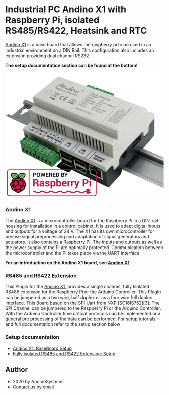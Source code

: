 Industrial PC Andino X1 with Raspberry Pi, isolated RS485/RS422, Heatsink and RTC
==========

[Andino X1][1] is a base board that allows the raspberry pi to be used in an industrial environment on a DIN Rail. This configuration also includes an extension providing dual channel RS232.

**The setup documentation section can be found at the bottom!**

![Andino X1 - Raspberry Pi on DIN Rail](./img/Andino-X1-Raspberry-Pi-in-der-industrie.png)  

### Andino X1
The [Andino X1][1] is a microcontroller board for the Raspberry Pi in a DIN-rail housing for installation in a control cabinet. It is used to adapt digital inputs and outputs for a voltage of 24 V. The X1 has its own microcontroller for precise signal preprocessing and adaptation of signal generators and actuators. It also contains a Raspberry Pi. The inputs and outputs as well as the power supply of the Pi are optimally protected. Communication between the microcontroller and the Pi takes place via the UART interface.

**For an introduction on the Andino X1 board, see [Andino X1](../../)**

### RS485 and RS422 Extension
This Plugin for the [Andino X1][1], provides a single channel, fully Isolated RS485 extension for the Raspberry Pi or the Arduino Controller. This PlugIn can be jumpered as a two wire, half duplex or as a four wire full duplex interface. This Board based on the SPI Uart from NXP [SC16IS752][3]. The SPI Channel can be jumpered to the Raspberry Pi or the Arduino Controller. With the Arduino Controller time critical protocols can be implemented or a general pre processing of the data can be performed. For setup tutorials and full documentation refer to the setup section below

### Setup documentation

- [Andino X1: BaseBoard Setup](../../BaseBoard)
- [Fully isolated RS485 and RS422 Extension: Setup](../../../Andino-Common/Extensions/RS485_RS422)


Author
-----

* 2020 by AndinoSystems
* [Contact us by email](mailto:info@andino.systems)

[1]:https://andino.systems/andino-x1/

